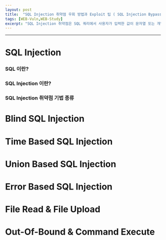 ```yaml
---
layout: post
title:  "SQL Injection 취약점 우회 방법과 Exploit 팁 ( SQL Injection Bypass and Exploit Tips )"
tags: [WEB-Vuln,WEB-Study]
excerpt: "SQL Injection 취약점은 SQL 쿼리에서 사용자가 입력한 값이 문자열 또는 개발자가 의도한 방향이 아닌, SQL 구문으로 인식하여 특정 쿼리를 주입해 정보를 탈취하는 취약점을 의미합니다."
---
```

---

# SQL Injection

### SQL 이란?
### SQL Injection 이란?
### SQL Injection 취약점 기법 종류

# Blind SQL Injection

# Time Based SQL Injection

# Union Based SQL Injection

# Error Based SQL Injection

# File Read & File Upload

# Out-Of-Bound & Command Execute

